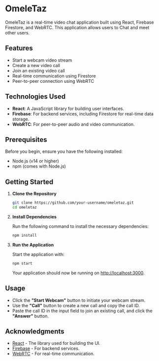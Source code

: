 # OmeleTaz

OmeleTaz is a real-time video chat application built using React, Firebase Firestore, and WebRTC. This application allows users to Chat and meet other users.

## Features

- Start a webcam video stream
- Create a new video call
- Join an existing video call
- Real-time communication using Firestore
- Peer-to-peer connection using WebRTC

## Technologies Used

- **React**: A JavaScript library for building user interfaces.
- **Firebase**: For backend services, including Firestore for real-time data storage.
- **WebRTC**: For peer-to-peer audio and video communication.

## Prerequisites

Before you begin, ensure you have the following installed:

- Node.js (v14 or higher)
- npm (comes with Node.js)

## Getting Started

1. **Clone the Repository**

   ```bash
   git clone https://github.com/your-username/omeletaz.git
   cd omeletaz
   ```

2. **Install Dependencies**

   Run the following command to install the necessary dependencies:

   ```bash
   npm install
   ```


4. **Run the Application**

   Start the application with:

   ```bash
   npm start
   ```

   Your application should now be running on [http://localhost:3000](http://localhost:3000).

## Usage

- Click the **"Start Webcam"** button to initiate your webcam stream.
- Use the **"Call"** button to create a new call and copy the call ID.
- Paste the call ID in the input field to join an existing call, and click the **"Answer"** button.


## Acknowledgments

- [React](https://reactjs.org/) - The library used for building the UI.
- [Firebase](https://firebase.google.com/) - For backend services.
- [WebRTC](https://webrtc.org/) - For real-time communication.
